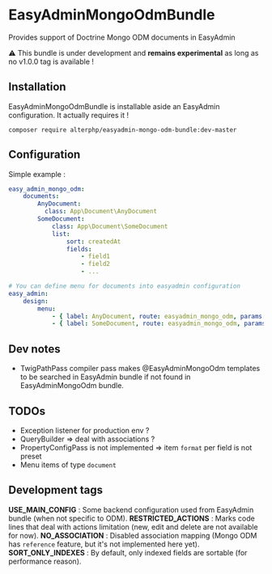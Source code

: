 # EasyAdminMongoOdmBundle

Provides support of Doctrine Mongo ODM documents in EasyAdmin

:warning: This bundle is under development and __remains experimental__ as long as no v1.0.0 tag is available !

## Installation

EasyAdminMongoOdmBundle is installable aside an EasyAdmin configuration. It actually requires it !

`composer require alterphp/easyadmin-mongo-odm-bundle:dev-master`

## Configuration

Simple example :

```yaml
easy_admin_mongo_odm:
    documents:
        AnyDocument:
          class: App\Document\AnyDocument
        SomeDocument:
            class: App\Document\SomeDocument
            list:
                sort: createdAt
                fields:
                    - field1
                    - field2
                    - ...

# You can define menu for documents into easyadmin configuration
easy_admin:
    design:
        menu:
            - { label: AnyDocument, route: easyadmin_mongo_odm, params: { document: AnyDocument } }
            - { label: SomeDocument, route: easyadmin_mongo_odm, params: { document: SomeDocument } }
```

## Dev notes

* TwigPathPass compiler pass makes @EasyAdminMongoOdm templates to be searched in EasyAdmin bundle if not found in EasyAdminMongoOdm bundle.

## TODOs

* Exception listener for production env ?
* QueryBuilder => deal with associations ?
* PropertyConfigPass is not implemented => item `format` per field is not preset
* Menu items of type `document`

## Development tags

__USE_MAIN_CONFIG__ : Some backend configuration used from EasyAdmin bundle (when not specific to ODM).
__RESTRICTED_ACTIONS__ : Marks code lines that deal with actions limitation (new, edit and delete are not available for now).
__NO_ASSOCIATION__ : Disabled association mapping (Mongo ODM has `reference` feature, but it's not implemented here yet).
__SORT_ONLY_INDEXES__ : By default, only indexed fields are sortable (for performance reason).
